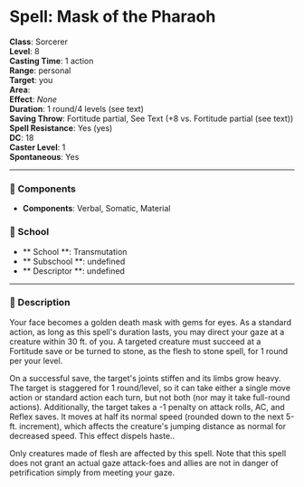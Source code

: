 
# Spell: Mask of the Pharaoh
**Class**: Sorcerer  
**Level**: 8  
**Casting Time**: 1 action  
**Range**: personal  
**Target**: you  
**Area**:   
**Effect**: _None_  
**Duration**: 1 round/4 levels (see text)  
**Saving Throw**: Fortitude partial, See Text (+8 vs. Fortitude partial (see text))  
**Spell Resistance**: Yes (yes)  
**DC**: 18  
**Caster Level**: 1  
**Spontaneous**: Yes

---

### 🔮 Components
- **Components**: Verbal, Somatic, Material

### 🏫 School
- ** School **: Transmutation
- ** Subschool **: undefined
- ** Descriptor **: undefined
---

### 📜 Description
Your face becomes a golden death mask with gems for eyes. As a standard action, as long as this spell's duration lasts, you may direct your gaze at a creature within 30 ft. of you. A targeted creature must succeed at a Fortitude save or be turned to stone, as the flesh to stone spell, for 1 round per your level.

On a successful save, the target's joints stiffen and its limbs grow heavy. The target is staggered for 1 round/level, so it can take either a single move action or standard action each turn, but not both (nor may it take full-round actions). Additionally, the target takes a -1 penalty on attack rolls, AC, and Reflex saves. It moves at half its normal speed (rounded down to the next 5-ft. increment), which affects the creature's jumping distance as normal for decreased speed. This effect dispels haste..

Only creatures made of flesh are affected by this spell. Note that this spell does not grant an actual gaze attack-foes and allies are not in danger of petrification simply from meeting your gaze.
